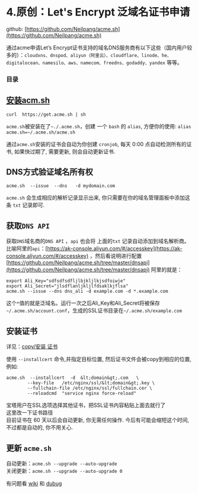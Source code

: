 # 4.原创：Let's Encrypt 泛域名证书申请

> 
github: [https://github.com/Neilpang/acme.sh](https://github.com/Neilpang/acme.sh)


通过acme申请Let’s Encrypt证书支持的域名DNS服务商有以下这些（国内用户较多的）：`cloudxns、dnspod、aliyun（阿里云）、cloudflare、linode、he、digitalocean、namesilo、aws、namecom、freedns、godaddy、yandex` 等等。

### 目录

## [安装acm.sh](http://xn--acm-pd0fq01r.sh)

```
curl  https://get.acme.sh | sh

```

`acme.sh`被安装在了`~./.acme.sh`，创建 一个 `bash` 的 `alias`, 方便你的使用: `alias acme.sh=~/.acme.sh/acme.sh`

通过`acme.sh`安装的证书会自动为你创建 `cronjob`, 每天 0:00 点自动检测所有的证书, 如果快过期了, 需要更新, 则会自动更新证书.

## DNS方式验证域名所有权

```
acme.sh  --issue  --dns   -d mydomain.com

```

`acme.sh` 会生成相应的解析记录显示出来, 你只需要在你的域名管理面板中添加这条 `txt` 记录即可.

## 获取`DNS API`

获取`DNS`域名商的`DNS API` ，`api` 也会将 上面的`txt` 记录自动添加到域名解析商。比喻阿里的`api`：[https://ak-console.aliyun.com/#/accesskey](https://ak-console.aliyun.com/#/accesskey) ，然后看说明进行配置 [https://github.com/Neilpang/acme.sh/tree/master/dnsapi](https://github.com/Neilpang/acme.sh/tree/master/dnsapi) 阿里的就是：

```
export Ali_Key="sdfsdfsdfljlbjkljlkjsdfoiwje"
export Ali_Secret="jlsdflanljkljlfdsaklkjflsa"
acme.sh --issue --dns dns_ali -d example.com -d *.example.com

```

这个`*`值的就是泛域名。运行一次之后Ali_Key和Ali_Secret将被保存`~/.acme.sh/account.conf`，生成的SSL证书目录在`~/.acme.sh/example.com`

## 安装证书

> 
详见：[copy/安装 证书](https://github.com/Neilpang/acme.sh/wiki/%E8%AF%B4%E6%98%8E#3-copy%E5%AE%89%E8%A3%85-%E8%AF%81%E4%B9%A6)


使用 `--installcert` 命令,并指定目标位置, 然后证书文件会被copy到相应的位置, 例如:

```
acme.sh  --installcert  -d  &lt;domain&gt;.com   \
        --key-file   /etc/nginx/ssl/&lt;domain&gt;.key \
        --fullchain-file /etc/nginx/ssl/fullchain.cer \
        --reloadcmd  "service nginx force-reload"

```

宝塔用户在SSL选项选择其他证书，把SSL证书内容粘贴上面去就行了<br/>
<img alt="" src="http://image.creat.kim/picgo/20190314132922.png"/><br/>
这里改一下证书路径<br/>
<img alt="" src="http://image.creat.kim/picgo/20190314132617.png"/><br/>
目前证书在 60 天以后会自动更新, 你无需任何操作. 今后有可能会缩短这个时间, 不过都是自动的, 你不用关心.

## 更新 `acme.sh`

自动更新：`acme.sh --upgrade --auto-upgrade`<br/>
关闭更新：`acme.sh --upgrade --auto-upgrade 0`

有问题看 [wiki](https://github.com/Neilpang/acme.sh/wiki) 和 [dubug](https://github.com/Neilpang/acme.sh/wiki/How-to-debug-acme.sh)
